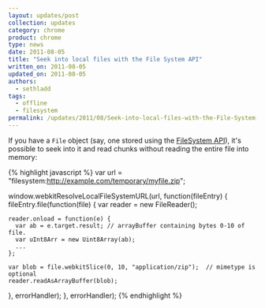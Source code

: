 ```yaml
---
layout: updates/post
collection: updates
category: chrome
product: chrome
type: news
date: 2011-08-05
title: "Seek into local files with the File System API"
written_on: 2011-08-05
updated_on: 2011-08-05
authors:
  - sethladd
tags:
  - offline
  - filesystem
permalink: /updates/2011/08/Seek-into-local-files-with-the-File-System-API.html
---
```

If you have a `File` object (say, one stored using the [FileSystem API](http://www.html5rocks.com/en/tutorials/file/filesystem/)), it's possible to seek into it and read chunks without reading the entire file into memory:

{% highlight javascript %}
var url = "filesystem:http://example.com/temporary/myfile.zip";

window.webkitResolveLocalFileSystemURL(url, function(fileEntry) {
  fileEntry.file(function(file) {
    var reader = new FileReader();

    reader.onload = function(e) {
      var ab = e.target.result; // arrayBuffer containing bytes 0-10 of file.
      var uInt8Arr = new Uint8Array(ab);
      ...
    };

    var blob = file.webkitSlice(0, 10, "application/zip");  // mimetype is optional
    reader.readAsArrayBuffer(blob);
  }, errorHandler);
}, errorHandler);
{% endhighlight %}
